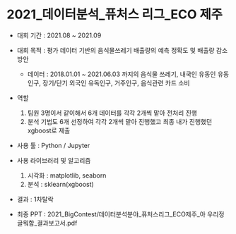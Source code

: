 # 2021_데이터분석_퓨처스 리그_ECO 제주  
- 대회 기간 : 2021.08 ~ 2021.09
- 대회 목적 : 평가 데이터 기반의 음식물쓰레기 배출량의 예측 정확도 및 배출량 감소방안   
  * 데이터 : 2018.01.01 ~ 2021.06.03 까지의 음식물 쓰레기, 내국인 유동인 유동인구, 장기/단기 외국인 유독인구, 거주인구, 음식관련 카드 소비   
- 역할
  1. 팀원 3명이서 같이해서 6개 데이터를 각각 2개씩 맡아 전처리 진행
  2. 분석 기법도 6개 선정하여 각각 2개씩 맡아 진행했고 최종 내가 진행했던 xgboost로 제출
- 사용 툴 : Python / Jupyter
- 사용 라이브러리 및 알고리즘
  1. 시각화 : matplotlib, seaborn 
  2. 분석 : sklearn(xgboost)
  
- 결과 : 1차탈락

- 최종 PPT : 2021_BigContest/데이터분석분야_퓨처스리그_ECO제주_아 우리정글뭐함_결과보고서.pdf
